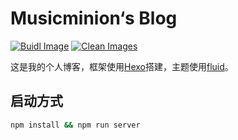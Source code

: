 # Musicminion‘s Blog

[![Buidl Image](https://github.com/Musicminion/blog/actions/workflows/image.yml/badge.svg)](https://github.com/Musicminion/blog/actions/workflows/image.yml)
[![Clean Images](https://github.com/Musicminion/blog/actions/workflows/clean-image.yml/badge.svg)](https://github.com/Musicminion/blog/actions/workflows/clean-image.yml)

这是我的个人博客，框架使用[Hexo](https://hexo.io/zh-cn/index.html)搭建，主题使用[fluid](https://github.com/fluid-dev/hexo-theme-fluid)。

## 启动方式
```bash
npm install && npm run server
```
